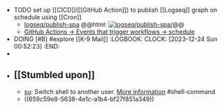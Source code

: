 - TODO set up [[CICD]]([[GitHub Action]]) to publish [[Logseq]] graph on schedule using [[Cron]]
	- [logseq/publish-spa](https://github.com/logseq/publish-spa)
	  @@html: <a href="https://github.com/logseq/publish-spa/"><img src="https://github-readme-stats-astronomer.vercel.app/api/pin/?username=logseq&repo=publish-spa&theme=tokyonight" alt="logseq/publish-spa/"/></a>@@
	- [GitHub Actions -> Events that trigger workflows -> schedule](https://docs.github.com/en/actions/using-workflows/events-that-trigger-workflows#schedule)
- DOING [#B] #explore [[K-9 Mail]]
  :LOGBOOK:
  CLOCK: [2023-12-24 Sun 00:52:23]
  :END:
-
- ## [[Stumbled upon]]
	- [su](https://command-not-found.com/su): Switch shell to another user. [More information](https://manned.org/su) #shell-command
	- ((659c59e8-5638-4e1c-a1b4-bf27f851a349))